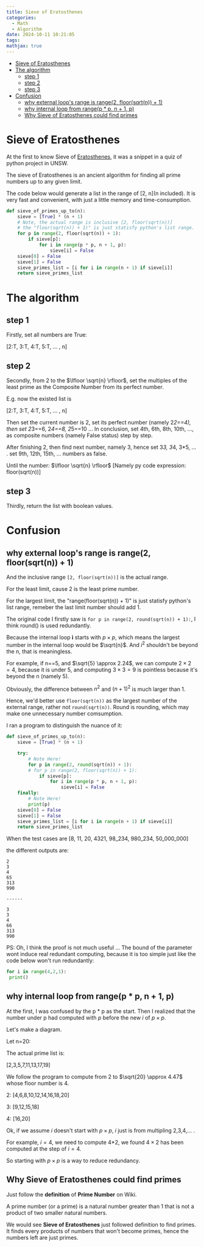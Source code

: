 ```yaml
---
title: Sieve of Eratosthenes
categories:
  - Math
  - Algorithm
date: 2024-10-11 10:21:05
tags:
mathjax: true
---
```


- [Sieve of Eratosthenes](#sieve-of-eratosthenes)
- [The algorithm](#the-algorithm)
  - [step 1](#step-1)
  - [step 2](#step-2)
  - [step 3](#step-3)
- [Confusion](#confusion)
  - [why external loop's range is range(2, floor(sqrt(n)) + 1)](#why-external-loops-range-is-range2-floorsqrtn--1)
  - [why internal loop from range(p \* p, n + 1, p)](#why-internal-loop-from-rangep--p-n--1-p)
  - [Why Sieve of Eratosthenes could find primes](#why-sieve-of-eratosthenes-could-find-primes)


# Sieve of Eratosthenes

At the first to know Sieve of [Eratosthenes](https://en.wikipedia.org/wiki/Sieve_of_Eratosthenes), it was a snippet in a quiz of python project in UNSW.

The sieve of Eratosthenes is an ancient algorithm for finding all prime numbers up to any given limit.

The code below would generate a list in the range of [2, n](n included). It is very fast and convenient, with just a little memory and time-consumption.

```python
def sieve_of_primes_up_to(n):
    sieve = [True] * (n + 1)
    # Note, the actual range is inclusive [2, floor(sqrt(n))]
    # the "floor(sqrt(n)) + 1)" is just statisfy python's list range.
    for p in range(2, floor(sqrt(n)) + 1):
        if sieve[p]:
            for i in range(p * p, n + 1, p):
                sieve[i] = False
    sieve[0] = False
    sieve[1] = False
    sieve_primes_list = [i for i in range(n + 1) if sieve[i]]
    return sieve_primes_list
```

# The algorithm

## step 1

Firstly, set all numbers are True:

[2:T, 3:T, 4:T, 5:T, ... , n]

## step 2

Secondly, from 2 to the $\lfloor \sqrt{n} \rfloor$, set the multiples of the least prime as the Composite Number from its perfect number.

E.g. now the existed list is 

[2:T, 3:T, 4:T, 5:T, ... , n]

Then set the current number is 2, set its perfect number (namely 2*2==4), then set 2*3==6, 2*4==8, 2*5==10 ... In conclusion, set 4th, 6th, 8th, 10th, ...,  as composite numbers (namely False status) step by step.

After finishing 2, then find next number, namely 3, hence set 3*3, 3*4, 3*5, ... . set 9th, 12th, 15th, ... numbers as false.

Until the number: $\lfloor \sqrt{n} \rfloor$ [Namely py code expression: floor(sqrt(n))]

## step 3

Thirdly, return the list with boolean values.

# Confusion 

## why external loop's range is range(2, floor(sqrt(n)) + 1)

And the inclusive range `[2, floor(sqrt(n))]` is the actual range.

For the least limit, cause 2 is the least prime number.

For the largest limit, the "range(floor(sqrt(n)) + 1)" is just statisfy python's list range, remeber the last limit number should add 1.

The original code I firstly saw is `for p in range(2, round(sqrt(n)) + 1):`, I think round() is used redundantly.

Because the internal loop **i** starts with $p \times p$, which means the largest number in the internal loop would be $\sqrt{n}$. And $i^2$ shouldn't be beyond the n, that is meaningless. 

For example, if n==5, and $\sqrt{5} \approx 2.24$, we can compute $2 \times 2 = 4$, because it is under 5, and computing $3 \times 3 = 9$ is pointless because it's beyond the n (namely 5).

Obviously, the difference between $n^2$ and $(n+1)^2$ is much larger than 1.

Hence, we'd better use `floor(sqrt(n))` as the largest number of the external range, rather not `round(sqrt(n))`. Round is rounding, which may make one unnecessary number comsumption.

I ran a program to distinguish the nuance of it:

```python
def sieve_of_primes_up_to(n):
    sieve = [True] * (n + 1)

    try:
        # Note Here!
        for p in range(2, round(sqrt(n)) + 1):
        # for p in range(2, floor(sqrt(n)) + 1):
            if sieve[p]:
                for i in range(p * p, n + 1, p):
                    sieve[i] = False
    finally:
        # Note Here!
        print(p)
    sieve[0] = False
    sieve[1] = False
    sieve_primes_list = [i for i in range(n + 1) if sieve[i]]
    return sieve_primes_list
```

When the test cases are [8, 11, 20, 4321, 98_234, 980_234, 50_000_000]

the different outputs are:

```
2
3
4
65
313
990

------

3
3
4
66
313
990
```

PS: Oh, I think the proof is not much useful ... The bound of the parameter wont induce real redundant computing, because it is too simple just like the code below won't run redundantly:

```python
for i in range(4,2,1):
 print()
```

## why internal loop from range(p * p, n + 1, p)

At the first, I was confused by the p * p as the start. Then I realized that the number under p had computed with $p$ before the new $i$ of $p \times p$.

Let's make a diagram.

Let n=20:

The actual prime list is:

[2,3,5,7,11,13,17,19]

We follow the program to compute from 2 to $\sqrt{20} \approx 4.47$ whose floor number is 4.

2: [4,6,8,10,12,14,16,18,20]

3: [9,12,15,18]

4: [16,20]

Ok, if we assume $i$ doesn't start with $p \times p$, $i$ just is from multipling 2,3,4,... .

For example, $i = 4$, we need to compute 4*2, we found $4 \times 2$ has been computed at the step of $i = 4$.

So starting with $p \times p$ is a way to reduce redundancy.


## Why Sieve of Eratosthenes could find primes

Just follow the **definition** of **Prime Number** on Wiki.

  A prime number (or a prime) is a natural number greater than 1 that is not a product of two smaller natural numbers.

We would see **Sieve of Eratosthenes** just followed definition to find primes. It finds every products of numbers that won't become primes, hence the numbers left are just primes.

